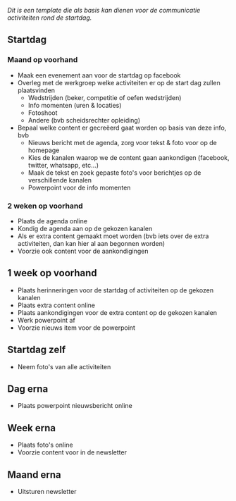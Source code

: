 _Dit is een template die als basis kan dienen voor de communicatie activiteiten rond de startdag._

## Startdag

### Maand op voorhand

* Maak een evenement aan voor de startdag op facebook
* Overleg met de werkgroep welke activiteiten er op de start dag zullen plaatsvinden
  - Wedstrijden (beker, competitie of oefen wedstrijden)
  - Info momenten (uren & locaties)
  - Fotoshoot
  - Andere (bvb scheidsrechter opleiding)
* Bepaal welke content er gecreëerd gaat worden op basis van deze info, bvb
  - Nieuws bericht met de agenda, zorg voor tekst & foto voor op de homepage
  - Kies de kanalen waarop we de content gaan aankondigen (facebook, twitter, whatsapp, etc...)
  - Maak de tekst en zoek gepaste foto's voor berichtjes op de verschillende kanalen
  - Powerpoint voor de info momenten
  
### 2 weken op voorhand

* Plaats de agenda online
* Kondig de agenda aan op de gekozen kanalen
* Als er extra content gemaakt moet worden (bvb iets over de extra activiteiten, dan kan hier al aan begonnen worden)
* Voorzie ook content voor de aankondigingen

## 1 week op voorhand

* Plaats herinneringen voor de startdag of activiteiten op de gekozen kanalen
* Plaats extra content online
* Plaats aankondigingen voor de extra content op de gekozen kanalen
* Werk powerpoint af
* Voorzie nieuws item voor de powerpoint

## Startdag zelf

* Neem foto's van alle activiteiten

## Dag erna

* Plaats powerpoint nieuwsbericht online

## Week erna

* Plaats foto's online
* Voorzie content voor in de newsletter

## Maand erna

* Uitsturen newsletter
